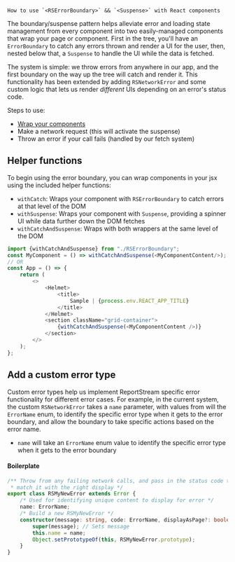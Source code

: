                                                                                                                                                                                              How to use `<RSErrorBoundary>` && `<Suspense>` with React components

The boundary/suspense pattern helps alleviate error and loading state management from every component into two easily-managed components that wrap your page or component. First in the tree, you'll have an `ErrorBoundary` to catch any errors thrown and render a UI for the user, then, nested below that, a `Suspense` to handle the UI while the data is fetched.

The system is simple: we throw errors from anywhere in our app, and the first boundary on the way up the tree will catch and render it. This functionality has been extended by adding `RSNetworkError` and some custom logic that lets us render _different_ UIs depending on an error's status code.

Steps to use:

- [Wrap your components](#helper-functions)
- Make a network request (this will activate the suspense)
- Throw an error if your call fails (handled by our fetch system)

## Helper functions

To begin using the error boundary, you can wrap components in your jsx using the included helper functions:

- `withCatch`: Wraps your component with `RSErrorBoundary` to catch errors at that level of the DOM
- `withSuspense`: Wraps your component with `Suspense`, providing a spinner UI while data further down the DOM fetches
- `withCatchAndSuspense`: Wraps with both wrappers at the same level of the DOM

```typescript jsx
import {withCatchAndSuspense} from "./RSErrorBoundary";
const MyComponent = () => withCatchAndSuspense(<MyComponentContent/>);
// OR
const App = () => {
    return (
        <>
            <Helmet>
                <title>
                    Sample | {process.env.REACT_APP_TITLE}
                </title>
            </Helmet>
            <section className="grid-container">
                {withCatchAndSuspense(<MyComponentContent />)}
            </section>
        </>
    );
};
```

## Add a custom error type

Custom error types help us implement ReportStream specific error functionality for different error cases. For example, in the current system, the custom `RSNetworkError` takes a `name` parameter, with values from will the `ErrorName` enum, to identify the specific error type when it gets to the error boundary, and allow the boundary to take specific actions based on the error name.

- `name` will take an `ErrorName` enum value to identify the specific error type when it gets to the error boundary

#### Boilerplate

```typescript
/** Throw from any failing network calls, and pass in the status code to
 * match it with the right display */
export class RSMyNewError extends Error {
    /* Used for identifying unique content to display for error */
    name: ErrorName;
    /* Build a new RSMyNewError */
    constructor(message: string, code: ErrorName, displayAsPage?: boolean) {
        super(message); // Sets message
        this.name = name;
        Object.setPrototypeOf(this, RSMyNewError.prototype);
    }
}
```
